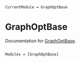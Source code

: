 ```@meta
CurrentModule = GraphOptBase
```

# GraphOptBase

Documentation for [GraphOptBase](https://github.com/jalving/GraphOptBase.jl).

```@index
```

```@autodocs
Modules = [GraphOptBase]
```
